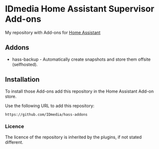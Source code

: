 # IDmedia Home Assistant Supervisor Add-ons

My repository with Add-ons for [Home Assistant](https://www.home-assistant.io/hassio/)

## Addons

* hass-backup - Automatically create snapshots and store them offsite (selfhosted).

## Installation

To install those Add-ons add this repository in the Home Assistant Add-on store.

Use the following URL to add this repository:

`https://github.com/IDmedia/hass-addons`

### Licence

The licence of the repository is inherited by the plugins, if not stated different.